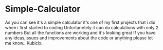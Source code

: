 # Simple-Calculator
As you can see it's a simple calculator 
it's one of my first projects that i did when i first started to coding
Unfortanetely it can do calculations with only 2 numbers 
But all the functions are working and it's looking great
If you have any ideas,issues and improvements about the code or anything please let me know..
Kubicix.
